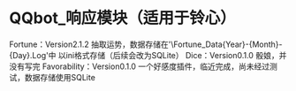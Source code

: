 # QQbot_响应模块（适用于铃心）
Fortune：Version2.1.2
        抽取运势，数据存储在'\Fortune_Data\{Year}-{Month}-{Day}.Log'中
        以ini格式存储（后续会改为SQLite）
Dice：Version0.1.0
        骰娘，并没有写完
Favorability：Version0.1.0
        一个好感度插件，临近完成，尚未经过测试，数据存储使用SQLite

